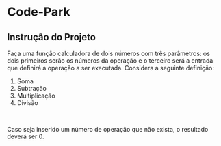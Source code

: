 # Code-Park

## Instrução do Projeto

Faça uma função calculadora de dois números com três parâmetros: os dois primeiros serão os números da operação e o terceiro será a entrada que definirá a operação a ser executada. Considera a seguinte definição:

1. Soma
2. Subtração
3. Multiplicação
4. Divisão

<br>

Caso seja inserido um número de operação que não exista, o resultado deverá ser 0.
